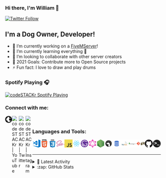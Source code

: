 ### Hi there, I'm William 👋
[<img alt="Twitter Follow" src="https://img.shields.io/twitter/follow/will_fatty?color=1DA1F2&logo=Twitter&style=for-the-badge">][Twitter]

## I'm a Dog Owner, Developer!

- 🔭 I’m currently working on a [FiveMServer][website]!
- 🌱 I’m currently learning everything 🤣
- 👯 I’m looking to collaborate with other server creators
- 🥅 2021 Goals: Contribute more to Open Source projects
- ⚡ Fun fact: I love to draw and play drums

### Spotify Playing 🎧
[<img src="https://now-playing-codestackr.vercel.app/api/spotify-playing" alt="codeSTACKr Spotify Playing" width="350" />]()

### Connect with me:

[<img align="left" alt="codeSTACKr.com" width="22px" src="https://raw.githubusercontent.com/iconic/open-iconic/master/svg/globe.svg" />][website]
[<img align="left" alt="codeSTACKr | YouTube" width="22px" src="https://cdn.jsdelivr.net/npm/simple-icons@v3/icons/twitch.svg" />][twitch]
[<img align="left" alt="codeSTACKr | Twitter" width="22px" src="https://cdn.jsdelivr.net/npm/simple-icons@v3/icons/twitter.svg" />][twitter]
[<img align="left" alt="codeSTACKr | Instagram" width="22px" src="https://cdn.jsdelivr.net/npm/simple-icons@v3/icons/instagram.svg" />][instagram]

<br />

### Languages and Tools:

<img align="left" alt="Visual Studio Code" width="26px" src="https://raw.githubusercontent.com/github/explore/80688e429a7d4ef2fca1e82350fe8e3517d3494d/topics/visual-studio-code/visual-studio-code.png" />
<img align="left" alt="HTML5" width="26px" src="https://raw.githubusercontent.com/github/explore/80688e429a7d4ef2fca1e82350fe8e3517d3494d/topics/html/html.png" />
<img align="left" alt="CSS3" width="26px" src="https://raw.githubusercontent.com/github/explore/80688e429a7d4ef2fca1e82350fe8e3517d3494d/topics/css/css.png" />
<img align="left" alt="Sass" width="26px" src="https://raw.githubusercontent.com/github/explore/80688e429a7d4ef2fca1e82350fe8e3517d3494d/topics/sass/sass.png" >
<img align="left" alt="JavaScript" width="26px" src="https://raw.githubusercontent.com/github/explore/80688e429a7d4ef2fca1e82350fe8e3517d3494d/topics/javascript/javascript.png" />
<img align="left" alt="React" width="26px" src="https://raw.githubusercontent.com/github/explore/80688e429a7d4ef2fca1e82350fe8e3517d3494d/topics/react/react.png" />
<img align="left" alt="Gatsby" width="26px" src="https://raw.githubusercontent.com/github/explore/e94815998e4e0713912fed477a1f346ec04c3da2/topics/gatsby/gatsby.png" />
<img align="left" alt="GraphQL" width="26px" src="https://raw.githubusercontent.com/github/explore/80688e429a7d4ef2fca1e82350fe8e3517d3494d/topics/graphql/graphql.png" />
<img align="left" alt="Node.js" width="26px" src="https://raw.githubusercontent.com/github/explore/80688e429a7d4ef2fca1e82350fe8e3517d3494d/topics/nodejs/nodejs.png" />
<img align="left" alt="Deno" width="26px" src="https://raw.githubusercontent.com/github/explore/361e2821e2dea67711cde99c9c40ed357061cf27/topics/deno/deno.png" />
<img align="left" alt="SQL" width="26px" src="https://raw.githubusercontent.com/github/explore/80688e429a7d4ef2fca1e82350fe8e3517d3494d/topics/sql/sql.png" />
<img align="left" alt="MySQL" width="26px" src="https://raw.githubusercontent.com/github/explore/80688e429a7d4ef2fca1e82350fe8e3517d3494d/topics/mysql/mysql.png" />
<img align="left" alt="MongoDB" width="26px" src="https://raw.githubusercontent.com/github/explore/80688e429a7d4ef2fca1e82350fe8e3517d3494d/topics/mongodb/mongodb.png" />
<img align="left" alt="Git" width="26px" src="https://raw.githubusercontent.com/github/explore/80688e429a7d4ef2fca1e82350fe8e3517d3494d/topics/git/git.png" />
<img align="left" alt="GitHub" width="26px" src="https://raw.githubusercontent.com/github/explore/78df643247d429f6cc873026c0622819ad797942/topics/github/github.png" />
<img align="left" alt="Terminal" width="26px" src="https://raw.githubusercontent.com/github/explore/80688e429a7d4ef2fca1e82350fe8e3517d3494d/topics/terminal/terminal.png" />

<br />
<br />

---

<details>
  <summary>📕 Latest Activity</summary>
  
  <!--START_SECTION:activity-->
1. 🗣 Commented on [#7](https://github.com/0rangeFox/esx_inventory/issues/7) in [0rangeFox/esx_inventory](https://github.com/0rangeFox/esx_inventory)
2. ❗️ Opened issue [#12](https://github.com/0rangeFox/esx_inventory/issues/12) in [0rangeFox/esx_inventory](https://github.com/0rangeFox/esx_inventory)
3. ❗️ Closed issue [#2](https://github.com/WilliamTheFatty/WilliamTheFatty/issues/2) in [WilliamTheFatty/WilliamTheFatty](https://github.com/WilliamTheFatty/WilliamTheFatty)
4. 🗣 Commented on [#2](https://github.com/WilliamTheFatty/WilliamTheFatty/issues/2) in [WilliamTheFatty/WilliamTheFatty](https://github.com/WilliamTheFatty/WilliamTheFatty)
5. ❗️ Opened issue [#2](https://github.com/WilliamTheFatty/WilliamTheFatty/issues/2) in [WilliamTheFatty/WilliamTheFatty](https://github.com/WilliamTheFatty/WilliamTheFatty)
<!--END_SECTION:activity-->

</details>

<details>
  <summary>:zap: GitHub Stats</summary>

  <img align="left" alt="WilliamTheFatty's Github Stats" src="https://github-readme-stats-sigma-roan.vercel.app/api?username=WilliamTheFatty&show_icons=true&hide_border=true" />

</details>

[website]: williamthefatman.com
[twitter]: https://twitter.com/will_fatty
[twitch]: https://twitch.tv/williamthefatman
[instagram]: https://instagram.com/zeusthehuskypupper
[jsplaylist]: https://www.youtube.com/playlist?list=PLkwxH9e_vrALRJKu7wfXby3MKeflhTu6B
[cssplaylist]: https://www.youtube.com/playlist?list=PLkwxH9e_vrALSdvZuEh6gqQdmDoDIoqz4
